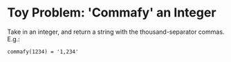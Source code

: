 # Toy Problem: 'Commafy' an Integer

Take in an integer, and return a string with the thousand-separator commas.
E.g.:

    commafy(1234) = '1,234'
